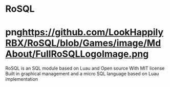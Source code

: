# RoSQL 
# png<https://github.com/LookHappilyRBX/RoSQL/blob/Games/image/MdAbout/FullRoSQLLogoImage.png>
RoSQL is an SQL module based on Luau and Open source With MIT license
Built in graphical management and a micro SQL language based on Luau implementation
